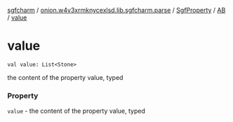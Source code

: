 [sgfcharm](../../../index.md) / [onion.w4v3xrmknycexlsd.lib.sgfcharm.parse](../../index.md) / [SgfProperty](../index.md) / [AB](index.md) / [value](./value.md)

# value

`val value: List<Stone>`

the content of the property value, typed

### Property

`value` - the content of the property value, typed